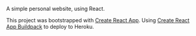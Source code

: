A simple personal website, using React.

This project was bootstrapped with [Create React App](https://github.com/facebookincubator/create-react-app).
Using [Create React App Buildpack](https://github.com/mars/create-react-app-buildpack) to deploy to Heroku.
